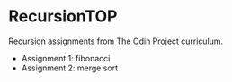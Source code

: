 # RecursionTOP

Recursion assignments from [The Odin Project](https://www.theodinproject.com/lessons/javascript-recursion) curriculum.

* Assignment 1: fibonacci 
* Assignment 2: merge sort 
